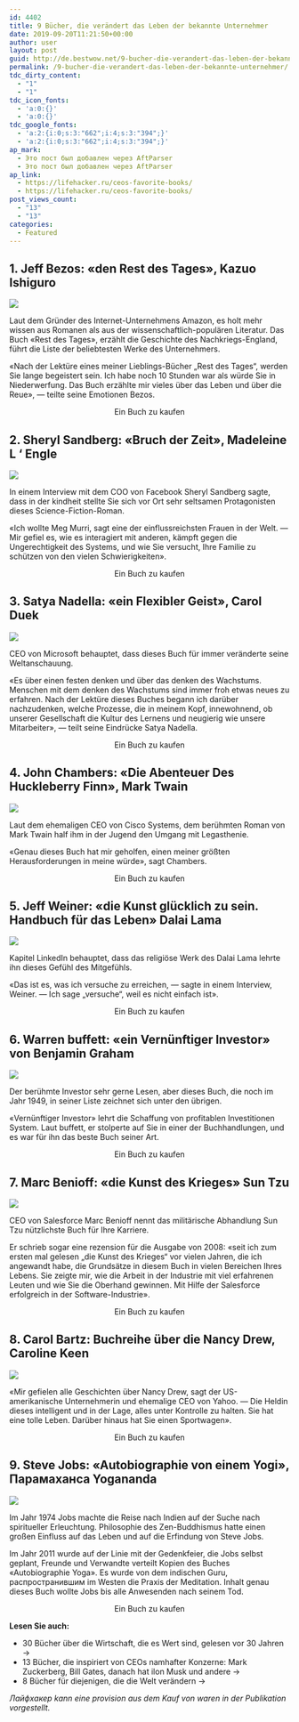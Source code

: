 ```yaml
---
id: 4402
title: 9 Bücher, die verändert das Leben der bekannte Unternehmer
date: 2019-09-20T11:21:50+00:00
author: user
layout: post
guid: http://de.bestwow.net/9-bucher-die-verandert-das-leben-der-bekannte-unternehmer/
permalink: /9-bucher-die-verandert-das-leben-der-bekannte-unternehmer/
tdc_dirty_content:
  - "1"
  - "1"
tdc_icon_fonts:
  - 'a:0:{}'
  - 'a:0:{}'
tdc_google_fonts:
  - 'a:2:{i:0;s:3:"662";i:4;s:3:"394";}'
  - 'a:2:{i:0;s:3:"662";i:4;s:3:"394";}'
ap_mark:
  - Это пост был добавлен через AftParser
  - Это пост был добавлен через AftParser
ap_link:
  - https://lifehacker.ru/ceos-favorite-books/
  - https://lifehacker.ru/ceos-favorite-books/
post_views_count:
  - "13"
  - "13"
categories:
  - Featured
---
```

## 1. Jeff Bezos: «den Rest des Tages», Kazuo Ishiguro

![](http://de.bestwow.net/wp-content/uploads/2019/09/9-knig-kotorye-izmenili-zhizn-izvestnyh-predprinimateley-1.jpg) 

Laut dem Gründer des Internet-Unternehmens Amazon, es holt mehr wissen aus Romanen als aus der wissenschaftlich-populären Literatur. Das Buch «Rest des Tages», erzählt die Geschichte des Nachkriegs-England, führt die Liste der beliebtesten Werke des Unternehmers.

«Nach der Lektüre eines meiner Lieblings-Bücher „Rest des Tages“, werden Sie lange begeistert sein. Ich habe noch 10 Stunden war als würde Sie in Niederwerfung. Das Buch erzählte mir vieles über das Leben und über die Reue», — teilte seine Emotionen Bezos.

<p style="text-align: center">
  <span>Ein Buch zu kaufen</span>
</p>

## 2. Sheryl Sandberg: «Bruch der Zeit», Madeleine L &#8216; Engle

![](http://de.bestwow.net/wp-content/uploads/2019/09/9-knig-kotorye-izmenili-zhizn-izvestnyh-predprinimateley-2.jpg) 

In einem Interview mit dem COO von Facebook Sheryl Sandberg sagte, dass in der kindheit stellte Sie sich vor Ort sehr seltsamen Protagonisten dieses Science-Fiction-Roman.

«Ich wollte Meg Murri, sagt eine der einflussreichsten Frauen in der Welt. — Mir gefiel es, wie es interagiert mit anderen, kämpft gegen die Ungerechtigkeit des Systems, und wie Sie versucht, Ihre Familie zu schützen von den vielen Schwierigkeiten».

<p style="text-align: center">
  <span>Ein Buch zu kaufen</span>
</p>

## 3. Satya Nadella: «ein Flexibler Geist», Carol Duek

![](http://de.bestwow.net/wp-content/uploads/2019/09/9-knig-kotorye-izmenili-zhizn-izvestnyh-predprinimateley-3.jpg) 

CEO von Microsoft behauptet, dass dieses Buch für immer veränderte seine Weltanschauung.

«Es über einen festen denken und über das denken des Wachstums. Menschen mit dem denken des Wachstums sind immer froh etwas neues zu erfahren. Nach der Lektüre dieses Buches begann ich darüber nachzudenken, welche Prozesse, die in meinem Kopf, innewohnend, ob unserer Gesellschaft die Kultur des Lernens und neugierig wie unsere Mitarbeiter», — teilt seine Eindrücke Satya Nadella.

<p style="text-align: center">
  <span>Ein Buch zu kaufen</span>
</p>

## 4. John Chambers: «Die Abenteuer Des Huckleberry Finn», Mark Twain

![](http://de.bestwow.net/wp-content/uploads/2019/09/9-knig-kotorye-izmenili-zhizn-izvestnyh-predprinimateley-4.jpg) 

Laut dem ehemaligen CEO von Cisco Systems, dem berühmten Roman von Mark Twain half ihm in der Jugend den Umgang mit Legasthenie.

«Genau dieses Buch hat mir geholfen, einen meiner größten Herausforderungen in meine würde», sagt Chambers.

<p style="text-align: center">
  <span>Ein Buch zu kaufen</span>
</p>

## 5. Jeff Weiner: «die Kunst glücklich zu sein. Handbuch für das Leben» Dalai Lama

![](http://de.bestwow.net/wp-content/uploads/2019/09/9-knig-kotorye-izmenili-zhizn-izvestnyh-predprinimateley-5.jpg) 

Kapitel LinkedIn behauptet, dass das religiöse Werk des Dalai Lama lehrte ihn dieses Gefühl des Mitgefühls.

«Das ist es, was ich versuche zu erreichen, — sagte in einem Interview, Weiner. — Ich sage „versuche“, weil es nicht einfach ist».

<p style="text-align: center">
  <span>Ein Buch zu kaufen</span>
</p>

## 6. Warren buffett: «ein Vernünftiger Investor» von Benjamin Graham

![](http://de.bestwow.net/wp-content/uploads/2019/09/9-knig-kotorye-izmenili-zhizn-izvestnyh-predprinimateley-6.jpg) 

Der berühmte Investor sehr gerne Lesen, aber dieses Buch, die noch im Jahr 1949, in seiner Liste zeichnet sich unter den übrigen.

«Vernünftiger Investor» lehrt die Schaffung von profitablen Investitionen System. Laut buffett, er stolperte auf Sie in einer der Buchhandlungen, und es war für ihn das beste Buch seiner Art.

<p style="text-align: center">
  <span>Ein Buch zu kaufen</span>
</p>

## 7. Marc Benioff: «die Kunst des Krieges» Sun Tzu

![](http://de.bestwow.net/wp-content/uploads/2019/09/9-knig-kotorye-izmenili-zhizn-izvestnyh-predprinimateley-7.jpg) 

CEO von Salesforce Marc Benioff nennt das militärische Abhandlung Sun Tzu nützlichste Buch für Ihre Karriere.

Er schrieb sogar eine rezension für die Ausgabe von 2008: «seit ich zum ersten mal gelesen „die Kunst des Krieges“ vor vielen Jahren, die ich angewandt habe, die Grundsätze in diesem Buch in vielen Bereichen Ihres Lebens. Sie zeigte mir, wie die Arbeit in der Industrie mit viel erfahrenen Leuten und wie Sie die Oberhand gewinnen. Mit Hilfe der Salesforce erfolgreich in der Software-Industrie».

<p style="text-align: center">
  <span>Ein Buch zu kaufen</span>
</p>

## 8. Carol Bartz: Buchreihe über die Nancy Drew, Caroline Keen

![](http://de.bestwow.net/wp-content/uploads/2019/09/9-knig-kotorye-izmenili-zhizn-izvestnyh-predprinimateley-8.jpg) 

«Mir gefielen alle Geschichten über Nancy Drew, sagt der US-amerikanische Unternehmerin und ehemalige CEO von Yahoo. — Die Heldin dieses intelligent und in der Lage, alles unter Kontrolle zu halten. Sie hat eine tolle Leben. Darüber hinaus hat Sie einen Sportwagen».

<p style="text-align: center">
  <span>Ein Buch zu kaufen</span>
</p>

## 9. Steve Jobs: «Autobiographie von einem Yogi», Парамаханса Yogananda

![](http://de.bestwow.net/wp-content/uploads/2019/09/9-knig-kotorye-izmenili-zhizn-izvestnyh-predprinimateley-9.jpg) 

Im Jahr 1974 Jobs machte die Reise nach Indien auf der Suche nach spiritueller Erleuchtung. Philosophie des Zen-Buddhismus hatte einen großen Einfluss auf das Leben und auf die Erfindung von Steve Jobs.

Im Jahr 2011 wurde auf der Linie mit der Gedenkfeier, die Jobs selbst geplant, Freunde und Verwandte verteilt Kopien des Buches «Autobiographie Yoga». Es wurde von dem indischen Guru, распространившим im Westen die Praxis der Meditation. Inhalt genau dieses Buch wollte Jobs bis alle Anwesenden nach seinem Tod.

<p style="text-align: center">
  <span>Ein Buch zu kaufen</span>
</p>

**Lesen Sie auch:**

  * 30 Bücher über die Wirtschaft, die es Wert sind, gelesen vor 30 Jahren →
  * 13 Bücher, die inspiriert von CEOs namhafter Konzerne: Mark Zuckerberg, Bill Gates, danach hat ilon Musk und andere →
  * 8 Bücher für diejenigen, die die Welt verändern →

_Лайфхакер kann eine provision aus dem Kauf von waren in der Publikation vorgestellt._